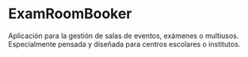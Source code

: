# ExamRoomBooker
Aplicación para la gestión de salas de eventos, exámenes o multiusos. Especialmente pensada y diseñada para centros escolares o institutos.